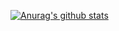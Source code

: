 [![Anurag's github stats](https://github-readme-stats.vercel.app/api?username=dionomusuko&theme=merco&show_icons=true)](https://github.com/anuraghazra/github-readme-stats)
